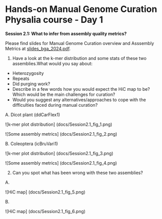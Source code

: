 # Hands-on Manual Genome Curation Physalia course - Day 1

**Session 2.1: What to infer from assembly quality metrics?**

Please find slides for Manual Genome Curation overview and Asssembly Metrics at [slides_bga_2024.pdf](slides_bga_2024.pdf).

1. Have a look at the k-mer distribution and some stats of these two assemblies.What would you say about:

- Heterozygosity
- Repeats
- Did purging work?
- Describe in a few words how you would expect the HiC map to be?  Which would be the main challenges for curation?
- Would you suggest any alternatives/approaches to cope with the difficulties faced during manual curation?


A. Dicot plant (ddCarFlex1)

![k-mer plot distribution] (docs/Session2.1_fig_1.png)

![Some assembly metrics] (docs/Session2.1_fig_2.png)

B. Coleoptera (icBruVari1)

![k-mer plot distribution] (docs/Session2.1_fig_3.png)

![Some assembly metrics] (docs/Session2.1_fig_4.png)


2.	Can you spot what has been wrong with these two assemblies?

A.

![HiC map] (docs/Session2.1_fig_5.png)

B.

![HiC map] (docs/Session2.1_fig_6.png)
